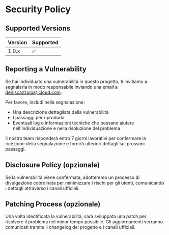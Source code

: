 # Security Policy

## Supported Versions

| Version | Supported          |
| ------- | ------------------ |
| 1.0.x   | :white_check_mark: |

## Reporting a Vulnerability

Se hai individuato una vulnerabilità in questo progetto, ti invitiamo a segnalarla in modo responsabile inviando una email a [deniscazzulo@icloud.com](mailto:deniscazzulo@icloud.com).

Per favore, includi nella segnalazione:

- Una descrizione dettagliata della vulnerabilità
- I passaggi per riprodurla
- Eventuali log o informazioni tecniche che possano aiutare nell'individuazione e nella risoluzione del problema

Il nostro team risponderà entro 7 giorni lavorativi per confermare la ricezione della segnalazione e fornirti ulteriori dettagli sui prossimi passaggi.

## Disclosure Policy (opzionale)

Se la vulnerabilità viene confermata, adotteremo un processo di divulgazione coordinata per minimizzare i rischi per gli utenti, comunicando i dettagli attraverso i canali ufficiali.

## Patching Process (opzionale)

Una volta identificata la vulnerabilità, sarà sviluppata una patch per risolvere il problema nel minor tempo possibile. Gli aggiornamenti verranno comunicati tramite il changelog del progetto e i canali ufficiali.
